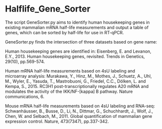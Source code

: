 # Halflife_Gene_Sorter

The script GeneSorter.py aims to identify human housekeeping genes in existing mammalian mRNA half-life measurements and
output a table of genes, which can be sorted by half-life for use in RT-qPCR.

GeneSorter.py finds the intersection of three datasets based on gene name:
  
  Human housekeeping genes are identified in:
    Eisenberg, E. and Levanon, E.Y., 2013. Human housekeeping genes, revisited. Trends in Genetics, 29(10), pp.569-574.
  
  Human mRNA half-life measurements based on 4sU labeling and microarray analysis:
    Murakawa, Y., Hinz, M., Mothes, J., Schuetz, A., Uhl, M., Wyler, E., Yasuda, T., Mastrobuoni, G., Friedel, C.C., Dölken,
    L. and Kempa, S., 2015. RC3H1 post-transcriptionally regulates A20 mRNA and modulates the activity of the IKK/NF-[kappa]
    B pathway. Nature communications, 6.
    
  Mouse mRNA half-life measurements based on 4sU labeling and RNA-seq:
    Schwanhäusser, B., Busse, D., Li, N., Dittmar, G., Schuchhardt, J., Wolf, J., Chen, W. and Selbach, M., 2011. Global
    quantification of mammalian gene expression control. Nature, 473(7347), pp.337-342.
